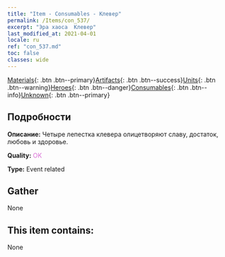 ```yaml
---
title: "Item - Consumables - Клевер"
permalink: /Items/con_537/
excerpt: "Эра хаоса  Клевер"
last_modified_at: 2021-04-01
locale: ru
ref: "con_537.md"
toc: false
classes: wide
---
```

 [Materials](/ru/Items/){: .btn .btn--primary}[Artifacts](/ru/Items/Artifacts/){: .btn .btn--success}[Units](/ru/Items/Units/){: .btn .btn--warning}[Heroes](/ru/Items/Heroes/){: .btn .btn--danger}[Consumables](/ru/Items/Consumables/){: .btn .btn--info}[Unknown](/ru/Items/Unknown/){: .btn .btn--primary}

## Подробности
 **Описание:** Четыре лепестка клевера олицетворяют славу, достаток, любовь и здоровье.

 **Quality:** <span style="color: #DA70D6">OK</span>

 **Type:** Event related

## Gather

  None

## This item contains:

  None

